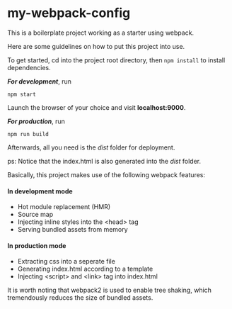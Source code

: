 # my-webpack-config
This is a boilerplate project working as a starter using webpack.

Here are some guidelines on how to put this project into use.

To get started, cd into the project root directory, then `npm install` to install dependencies.

_**For development**_, run
```
npm start
```
Launch the browser of your choice and visit **localhost:9000**.

_**For production**_, run
```
npm run build
```
Afterwards, all you need is the _dist_ folder for deployment.

ps: Notice that the index.html is also generated into the _dist_ folder.

Basically, this project makes use of the following webpack features:

#### In development mode
* Hot module replacement (HMR)
* Source map
* Injecting inline styles into the \<head> tag
* Serving bundled assets from memory

#### In production mode
* Extracting css into a seperate file
* Generating index.html according to a template
* Injecting \<script> and \<link> tag into index.html

It is worth noting that webpack2 is used to enable tree shaking, which tremendously reduces the size of bundled assets.

